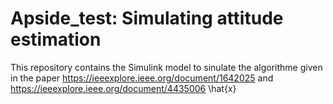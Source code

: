 # Apside_test: Simulating attitude estimation

This repository contains the Simulink model to sinulate the algorithme given in the paper 
https://ieeexplore.ieee.org/document/1642025 and https://ieeexplore.ieee.org/document/4435006
\hat{x}
